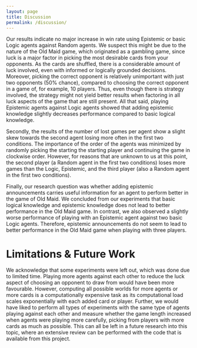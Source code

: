 ```yaml
---
layout: page
title: Discussion
permalink: /discussion/
---
```


Our results indicate no major increase in win rate using Epistemic or basic Logic agents against Random agents. We suspect this might be due to the nature of the Old Maid game, which originated as a gambling game, since luck is a major factor in picking the most desirable cards from your opponents. As the cards are shuffled, there is a considerable amount of luck involved, even with informed or logically grounded decisions. Moreover, picking the correct opponent is relatively unimportant with just two opponents (50% chance), compared to choosing the correct opponent in a game of, for example, 10 players. Thus, even though there is strategy involved, the strategy might not yield better results when factoring in all luck aspects of the game that are still present. All that said, playing Epistemic agents against Logic agents showed that adding epistemic knowledge slightly decreases performance compared to basic logical knowledge.

Secondly, the results of the number of lost games per agent show a slight skew towards the second agent losing more often in the first two conditions. The importance of the order of the agents was minimized by randomly picking the starting the starting player and continuing the game in clockwise order. However, for reasons that are unknown to us at this point, the second player (a Random agent in the first two conditions) loses more games than the Logic, Epistemic, and the third player (also a Random agent in the first two conditions).

Finally, our research question was whether adding epistemic announcements carries useful information for an agent to perform better in the game of Old Maid. We concluded from our experiments that basic logical knowledge and epistemic knowledge does not lead to better performance in the Old Maid game. In contrast, we also observed a slightly worse performance of playing with an Epistemic agent against two basic Logic agents. Therefore, epistemic announcements do not seem to lead to better performance in the Old Maid game when playing with three players.

# Limitations & Future Work
We acknowledge that some experiments were left out, which was done due to limited time. Playing more agents against each other to reduce the luck aspect of choosing an opponent to draw from would have been more favourable. However, computing all possible worlds for more agents or more cards is a computationally expensive task as its computational load scales exponentially with each added card or player. Further, we would have liked to perform all types of experiments with the same type of agents playing against each other and measure whether the game length increased when agents were playing more carefully, picking from players with more cards as much as possible. This can all be left in a future research into this topic, where an extensive review can be performed with the code that is available from this project.